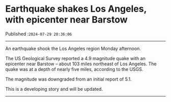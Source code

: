 # Earthquake shakes Los Angeles, with epicenter near Barstow

Published :`2024-07-29 20:36:06`

---

An earthquake shook the Los Angeles region Monday afternoon.

The US Geological Survey reported a 4.9 magnitude quake with an epicenter near Barstow – about 103 miles northeast of Los Angeles. The quake was at a depth of nearly five miles, according to the USGS.

The magnitude was downgraded from an initial report of 5.1.

This is a developing story and will be updated.

---

